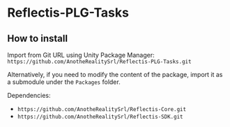# Reflectis-PLG-Tasks

## How to install

Import from Git URL using Unity Package Manager: `https://github.com/AnotheRealitySrl/Reflectis-PLG-Tasks.git`

Alternatively, if you need to modify the content of the package, import it as a submodule under the `Packages` folder.

Dependencies:

- `https://github.com/AnotheRealitySrl/Reflectis-Core.git`
- `https://github.com/AnotheRealitySrl/Reflectis-SDK.git`
